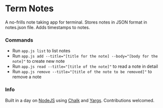 # Term Notes
A no-frills note taking app for terminal. Stores notes in JSON format in notes.json file. Adds timestamps to notes.


### Commands

- Run `app.js list` to list notes
- Run `app.js add --title="[title for the note] --body="[body for the note]"` to create new note
- Run `app.js read --title="[title of the note]"` to read a note in detail
- Run `app.js remove --title="[title of the note to be removed]"` to remove a note 

### Info
Built in a day on [NodeJS](http://nodejs.org/ "NodeJS") using [Chalk](https://www.npmjs.com/package/chalk "Chalk") and [Yargs](https://www.npmjs.com/package/yargs "Yargs"). Contributions welcomed.